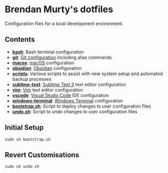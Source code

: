 # Brendan Murty's dotfiles

Configuration files for a local development environment.

## Contents

- **[bash](bash/)**: Bash terminal configuration
- **[git](git/)**: [Git configuration](https://git-scm.com/docs/git-config) including alias commands
- **[macos](macos/)**: [macOS](https://www.apple.com/au/macos/big-sur/) configuration
- **[obsidian](obsidian/)**: [Obsidian](https://obsidian.md/) configuration
- **[scripts](scripts/)**: Various scripts to assist with new system setup and automated backup processes
- **[sublime-text](sublime-text/)**: [Sublime Text 3](https://www.sublimetext.com/3) text editor configuration
- **[vim](vim/)**: [Vim](http://www.vim.org/) text editor configuration
- **[vscode](vscode/)**: [Visual Studio Code](https://code.visualstudio.com/) IDE configuration
- **[windows-terminal](windows-terminal/)**: [Windows Terminal](https://www.microsoft.com/en-us/p/windows-terminal/9n0dx20hk701) configuration
- **[bootstrap.sh](bootstrap.sh)**: Script to deploy changes to user configuration files
- **[undo.sh](undo.sh)**: Script to undo changes to user configuration files

## Initial Setup

```
sudo sh bootstrap.sh
```

## Revert Customisations

```
sudo sh undo.sh
```

